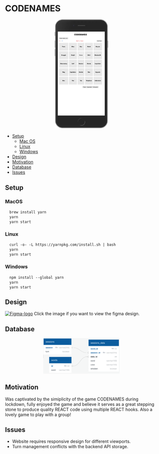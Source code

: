 # CODENAMES

[<p align="center"><img src="https://github.com/moj124/codeNames/blob/main/public/media/codenames.png" width="35%"><p>](https://codethatname.netlify.app/)
    
- [Setup](#setup)
  - [Mac OS](#macos)
  - [Linux](#linux)
  - [Windows](#windows)
- [Design](#design)
- [Motivation](#motivation)
- [Database](#database)
- [Issues](#issues)
  
## Setup

### MacOS
```
  brew install yarn
  yarn
  yarn start
```

### Linux
```
  curl -o- -L https://yarnpkg.com/install.sh | bash 
  yarn
  yarn start
```

### Windows
```
  npm install --global yarn
  yarn
  yarn start
```

## Design    
  [<img width="128" alt="Figma-logo" src="https://upload.wikimedia.org/wikipedia/commons/thumb/3/33/Figma-logo.svg/256px-Figma-logo.svg.png">](https://www.figma.com/file/hnKMmBN4bY7sR7eeuLC8Yz/Codenames?node-id=0%3A1)
    Click the image if you want to view the figma design.

## Database
<p align="center"><img src="https://github.com/moj124/codeNames/blob/main/public/media/codenames_database.png" width="50%"><p>

## Motivation
  
  Was captivated by the simiplicity of the game CODENAMES during lockdown, fully enjoyed the game and believe it serves as a great stepping stone to produce quality REACT code using multiple REACT hooks. Also a lovely game to play with a group!
  
## Issues
  - Website requires responsive design for different viewports.
  - Turn management conflicts with the backend API storage.

